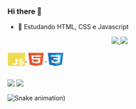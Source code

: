 ### Hi there 👋

- 🌱 Estudando HTML, CSS e Javascript
<div align="center">
  <a href="https://github.com/LeonardoAlves98">
  <img height="160em" src="https://github-readme-stats.vercel.app/api?username=LeonardoAlves98&show_icons=true&theme=tokyonight&include_all_commits=true&count_private=true"/>
  
  <img height="160em" src="https://github-readme-stats.vercel.app/api/top-langs/?username=LeonardoAlves98&layout=compact&langs_count=16&theme=tokyonight"/>
</div>
  <div style="display: inline_block"><br>
  <img align="center" alt="Leo-Js" height="30" width="40" src="https://raw.githubusercontent.com/devicons/devicon/master/icons/javascript/javascript-plain.svg">
  <img align="center" alt="Leo-HTML" height="30" width="40" src="https://raw.githubusercontent.com/devicons/devicon/master/icons/html5/html5-original.svg">
  <img align="center" alt="Leo-CSS" height="30" width="40" src="https://raw.githubusercontent.com/devicons/devicon/master/icons/css3/css3-original.svg">
</div>
  
  ##
  <div> 
  <a href="https://instagram.com/leonardo_alves_1998" target="_blank"><img src="https://img.shields.io/badge/-Instagram-%23E4405F?style=for-the-badge&logo=instagram&logoColor=white" target="_blank"></a>
    <a href="mailto:leonardo.a_silva@hotmail.com" target="_blank"><img src="https://img.shields.io/badge/Microsoft_Outlook-0078D4?style=for-the-badge&logo=microsoft-outlook&logoColor=white" target="_blank"></a>
 	
 
  ![Snake animation](https://github.com/LeonardoAlves98/LeonardoAlves98/blob/output/github-contribution-grid-snake.svg))
 
</div>

